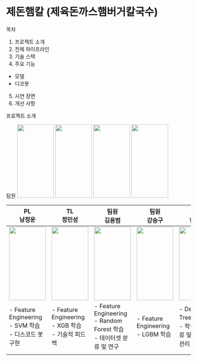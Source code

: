 제돈햄칼 (제육돈까스햄버거칼국수)
==================================
목차
1. 프로젝트 소개
2. 전체 파이프라인
3. 기술 스택
4. 주요 기능
   
  - 모델
  - 디코봇
    
5. 시연 장면
6. 개선 사항

프로젝트 소개

팀원
<img src="https://github.com/user-attachments/assets/17984ec1-4d16-427e-89ed-ca4e42478b62" width="100" height="200"/>
<img src="https://github.com/user-attachments/assets/020342da-9da4-45cf-a756-44d3f102d723" width="100" height="200"/>
<img src="https://github.com/user-attachments/assets/9fe7ca3b-eeb5-4984-b063-34545cdf2456" width="100" height="200"/>
<img src="https://github.com/user-attachments/assets/a5e88cbb-4696-461f-978f-edf95d58d054" width="100" height="200"/>

| PL<br>남정운                                                                                                          | TL<br>정민성                                                                                                          | 팀원<br>김용범                                                                                                        | 팀원<br>강승구                                                                                                        | 팀원<br>한승헌                                                                                                        |
|-----------------------------------------------------------------------------------------------------------------------|-----------------------------------------------------------------------------------------------------------------------|-----------------------------------------------------------------------------------------------------------------------|-----------------------------------------------------------------------------------------------------------------------|-----------------------------------------------------------------------------------------------------------------------|
| <img src="https://github.com/user-attachments/assets/17984ec1-4d16-427e-89ed-ca4e42478b62" width="100" height="200"/> | <img src="https://github.com/user-attachments/assets/020342da-9da4-45cf-a756-44d3f102d723" width="100" height="200"/> | <img src="https://github.com/user-attachments/assets/9fe7ca3b-eeb5-4984-b063-34545cdf2456" width="100" height="200"/> | <img src="https://github.com/user-attachments/assets/a5e88cbb-4696-461f-978f-edf95d58d054" width="100" height="200"/> | <img src="https://github.com/user-attachments/assets/a5e88cbb-4696-461f-978f-edf95d58d054" width="100" height="200"/> |
| - Feature Engineering<br>- SVM 학습<br>- 디스코드 봇 구현                                                             | - Feature Engineering<br>- XGB 학습<br>- 기술적 피드백                                                                | - Feature Engineering<br>- Random Forest 학습<br>- 데이터셋 분류 및 연구                                              | - Feature Engineering<br>- LGBM 학습                                                                                  | - Decision Tree 학습<br>- 학습 모델 분류 및 데이터셋 관리                                                             |
|                                                                                                                       |                                                                                                                       |                                                                                                                       |                                                                                                                       |                                                                                                                       |
